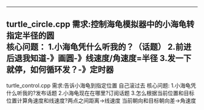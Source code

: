 <!--
 * @Author: Zhang-sklda 845603757@qq.com
 * @Date: 2025-10-19 22:38:35
 * @LastEditors: Zhang-sklda 845603757@qq.com
 * @LastEditTime: 2025-10-20 00:26:43
 * @FilePath: /ROS_Learn_way/src/topic_ws/readme.md
 * @Description: 这是默认设置,请设置`customMade`, 打开koroFileHeader查看配置 进行设置: https://github.com/OBKoro1/koro1FileHeader/wiki/%E9%85%8D%E7%BD%AE
-->
----------------------------
turtle_circle.cpp
需求:控制海龟模拟器中的小海龟转指定半径的圆  
核心问题： 
1.小海龟凭什么听我的？（话题） 
2.前进后退我知道-》画圆-》线速度/角速度=半径 
3.发一下就停，如何循环发？-》定时器
----------------------------
turtle_control.cpp
需求:告诉小海龟到指定位置 自己滚过去
核心问题:
1.小海龟凭什么听我的?发布话题 
2.小海龟现在在哪里?订阅话题
3.怎么根据当前位置和目标位置计算角速度和线速度?两点之间距离->线速度 当前朝向和目标朝向差->角速度